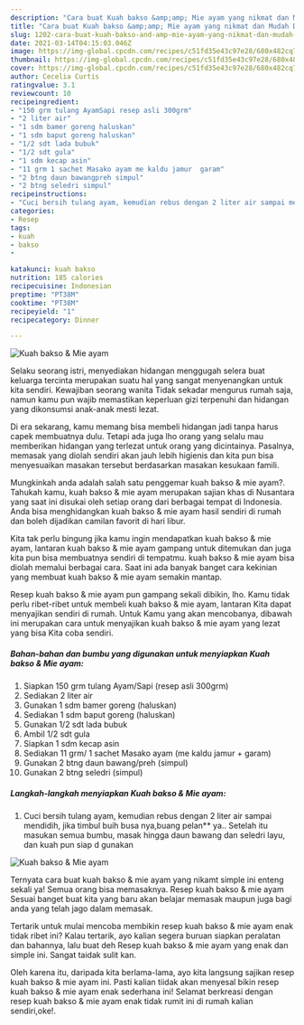 ```yaml
---
description: "Cara buat Kuah bakso &amp;amp; Mie ayam yang nikmat dan Mudah Dibuat"
title: "Cara buat Kuah bakso &amp;amp; Mie ayam yang nikmat dan Mudah Dibuat"
slug: 1202-cara-buat-kuah-bakso-and-amp-mie-ayam-yang-nikmat-dan-mudah-dibuat
date: 2021-03-14T04:15:03.046Z
image: https://img-global.cpcdn.com/recipes/c51fd35e43c97e28/680x482cq70/kuah-bakso-mie-ayam-foto-resep-utama.jpg
thumbnail: https://img-global.cpcdn.com/recipes/c51fd35e43c97e28/680x482cq70/kuah-bakso-mie-ayam-foto-resep-utama.jpg
cover: https://img-global.cpcdn.com/recipes/c51fd35e43c97e28/680x482cq70/kuah-bakso-mie-ayam-foto-resep-utama.jpg
author: Cecelia Curtis
ratingvalue: 3.1
reviewcount: 10
recipeingredient:
- "150 grm tulang AyamSapi resep asli 300grm"
- "2 liter air"
- "1 sdm bamer goreng haluskan"
- "1 sdm baput goreng haluskan"
- "1/2 sdt lada bubuk"
- "1/2 sdt gula"
- "1 sdm kecap asin"
- "11 grm 1 sachet Masako ayam me kaldu jamur  garam"
- "2 btng daun bawangpreh simpul"
- "2 btng seledri simpul"
recipeinstructions:
- "Cuci bersih tulang ayam, kemudian rebus dengan 2 liter air sampai mendidih, jika timbul buih busa nya,buang pelan** ya.. Setelah itu masukan semua bumbu, masak hingga daun bawang dan seledri layu, dan kuah pun siap d gunakan"
categories:
- Resep
tags:
- kuah
- bakso
- 

katakunci: kuah bakso  
nutrition: 185 calories
recipecuisine: Indonesian
preptime: "PT38M"
cooktime: "PT38M"
recipeyield: "1"
recipecategory: Dinner

---
```



![Kuah bakso &amp; Mie ayam](https://img-global.cpcdn.com/recipes/c51fd35e43c97e28/680x482cq70/kuah-bakso-mie-ayam-foto-resep-utama.jpg)

Selaku seorang istri, menyediakan hidangan menggugah selera buat keluarga tercinta merupakan suatu hal yang sangat menyenangkan untuk kita sendiri. Kewajiban seorang  wanita Tidak sekadar mengurus rumah saja, namun kamu pun wajib memastikan keperluan gizi terpenuhi dan hidangan yang dikonsumsi anak-anak mesti lezat.

Di era  sekarang, kamu memang bisa membeli hidangan jadi tanpa harus capek membuatnya dulu. Tetapi ada juga lho orang yang selalu mau memberikan hidangan yang terlezat untuk orang yang dicintainya. Pasalnya, memasak yang diolah sendiri akan jauh lebih higienis dan kita pun bisa menyesuaikan masakan tersebut berdasarkan masakan kesukaan famili. 



Mungkinkah anda adalah salah satu penggemar kuah bakso &amp; mie ayam?. Tahukah kamu, kuah bakso &amp; mie ayam merupakan sajian khas di Nusantara yang saat ini disukai oleh setiap orang dari berbagai tempat di Indonesia. Anda bisa menghidangkan kuah bakso &amp; mie ayam hasil sendiri di rumah dan boleh dijadikan camilan favorit di hari libur.

Kita tak perlu bingung jika kamu ingin mendapatkan kuah bakso &amp; mie ayam, lantaran kuah bakso &amp; mie ayam gampang untuk ditemukan dan juga kita pun bisa membuatnya sendiri di tempatmu. kuah bakso &amp; mie ayam bisa diolah memalui berbagai cara. Saat ini ada banyak banget cara kekinian yang membuat kuah bakso &amp; mie ayam semakin mantap.

Resep kuah bakso &amp; mie ayam pun gampang sekali dibikin, lho. Kamu tidak perlu ribet-ribet untuk membeli kuah bakso &amp; mie ayam, lantaran Kita dapat menyajikan sendiri di rumah. Untuk Kamu yang akan mencobanya, dibawah ini merupakan cara untuk menyajikan kuah bakso &amp; mie ayam yang lezat yang bisa Kita coba sendiri.

<!--inarticleads1-->

##### Bahan-bahan dan bumbu yang digunakan untuk menyiapkan Kuah bakso &amp; Mie ayam:

1. Siapkan 150 grm tulang Ayam/Sapi (resep asli 300grm)
1. Sediakan 2 liter air
1. Gunakan 1 sdm bamer goreng (haluskan)
1. Sediakan 1 sdm baput goreng (haluskan)
1. Gunakan 1/2 sdt lada bubuk
1. Ambil 1/2 sdt gula
1. Siapkan 1 sdm kecap asin
1. Sediakan 11 grm/ 1 sachet Masako ayam (me kaldu jamur + garam)
1. Gunakan 2 btng daun bawang/preh (simpul)
1. Gunakan 2 btng seledri (simpul)




<!--inarticleads2-->

##### Langkah-langkah menyiapkan Kuah bakso &amp; Mie ayam:

1. Cuci bersih tulang ayam, kemudian rebus dengan 2 liter air sampai mendidih, jika timbul buih busa nya,buang pelan** ya.. Setelah itu masukan semua bumbu, masak hingga daun bawang dan seledri layu, dan kuah pun siap d gunakan
<img src="https://img-global.cpcdn.com/steps/eb4ecd07b356b504/160x128cq70/kuah-bakso-mie-ayam-langkah-memasak-1-foto.jpg" alt="Kuah bakso &amp; Mie ayam">



Ternyata cara buat kuah bakso &amp; mie ayam yang nikamt simple ini enteng sekali ya! Semua orang bisa memasaknya. Resep kuah bakso &amp; mie ayam Sesuai banget buat kita yang baru akan belajar memasak maupun juga bagi anda yang telah jago dalam memasak.

Tertarik untuk mulai mencoba membikin resep kuah bakso &amp; mie ayam enak tidak ribet ini? Kalau tertarik, ayo kalian segera buruan siapkan peralatan dan bahannya, lalu buat deh Resep kuah bakso &amp; mie ayam yang enak dan simple ini. Sangat taidak sulit kan. 

Oleh karena itu, daripada kita berlama-lama, ayo kita langsung sajikan resep kuah bakso &amp; mie ayam ini. Pasti kalian tiidak akan menyesal bikin resep kuah bakso &amp; mie ayam enak sederhana ini! Selamat berkreasi dengan resep kuah bakso &amp; mie ayam enak tidak rumit ini di rumah kalian sendiri,oke!.

